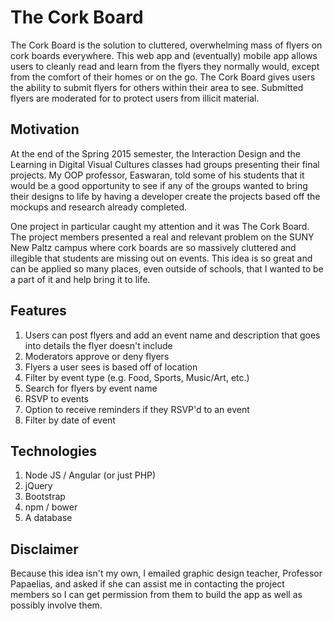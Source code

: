 # The Cork Board

The Cork Board is the solution to cluttered, overwhelming mass of flyers on cork boards everywhere.  This web app and (eventually) mobile app allows users to cleanly read and learn from the flyers they normally would, except from the comfort of their homes or on the go.  The Cork Board gives users the ability to submit flyers for others within their area to see.  Submitted flyers are moderated for to protect users from illicit material.

## Motivation

At the end of the Spring 2015 semester, the Interaction Design and the Learning in Digital Visual Cultures classes had groups presenting their final projects.  My OOP professor, Easwaran, told some of his students that it would be a good opportunity to see if any of the groups wanted to bring their designs to life by having a developer create the projects based off the mockups and research already completed.

One project in particular caught my attention and it was The Cork Board.  The project members presented a real and relevant problem on the SUNY New Paltz campus where cork boards are so massively cluttered and illegible that students are missing out on events.  This idea is so great and can be applied so many places, even outside of schools, that I wanted to be a part of it and help bring it to life.

## Features

1. Users can post flyers and add an event name and description that goes into details the flyer doesn't include
2. Moderators approve or deny flyers
3. Flyers a user sees is based off of location
4. Filter by event type (e.g. Food, Sports, Music/Art, etc.)
5. Search for flyers by event name
6. RSVP to events
7. Option to receive reminders if they RSVP'd to an event
8. Filter by date of event

## Technologies

1. Node JS / Angular (or just PHP)
2. jQuery
3. Bootstrap
4. npm / bower
5. A database

## Disclaimer

Because this idea isn't my own, I emailed graphic design teacher, Professor Papaelias, and asked if she can assist me in contacting the project members so I can get permission from them to build the app as well as possibly involve them.
